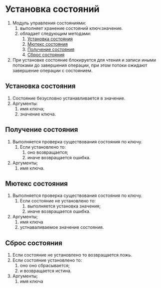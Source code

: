 # Установка состояний

1. Модуль управления состояниями:
    1. выполняет хранение состояний ключ:значение.
    0. обладает следующим методами:
        1. [Установка состояния](#установка-состояния)
        0. [Мютекс состояния](#получение-состояния)
        0. [Получение состояния](#мютекс-состояния)
        0. [Сброс состояния](#сброс-состояния)
0. При установке состояние блокируется для чтения и записи иными потоками до завершения
операции, при этом потоки ожидают завершение операции с состоянием.



## Установка состояния

1. Состояние безусловно устанавливается в значение.
0. Аргументы:
    1. имя ключа;
    0. значение ключа.

## Получение состояния

1. Выполняется проверка существования состояния по ключу.
    1. Если установлено то:
        1. оно возвращается;
        0. иначе возвращается ошибка.
0. Аргументы;
    1. имя ключа.

## Мютекс состояния

1. Выполняется проверка существования состояния по ключу.
    1. Если состояние не установлено то:
        1. выполняется установка значения;
        0. иначе возвращается ошибка.
0. Аргументы;
    1. имя ключа
    0. устнаваливаемое значение состояния.

## Сброс состояния

1. Если состояние не установлено то возвращается ложь.
0. Если состояние установлено то:
    1. оно оно сбрасывается;
    0. и возвращается истина.
0. Аргументы;
    1. имя ключа

